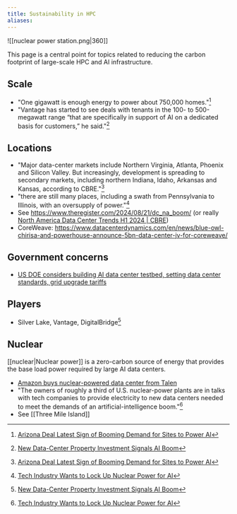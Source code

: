 ```yaml
---
title: Sustainability in HPC
aliases:
---
```

![[nuclear power station.png|360]]

This page is a central point for topics related to reducing the carbon footprint of large-scale HPC and AI infrastructure.

## Scale

- "One gigawatt is enough energy to power about 750,000 homes."[^wsj2]
- "Vantage has started to see deals with tenants in the 100- to 500-megawatt range “that are specifically in support of AI on a dedicated basis for customers,” he said."[^wsj3]

## Locations

- "Major data-center markets include Northern Virginia, Atlanta, Phoenix and Silicon Valley. But increasingly, development is spreading to secondary markets, including northern Indiana, Idaho, Arkansas and Kansas, according to CBRE."[^wsj2]
- "there are still many places, including a swath from Pennsylvania to Illinois, with an oversupply of power."[^wsj1]
- See https://www.theregister.com/2024/08/21/dc_na_boom/ (or really [North America Data Center Trends H1 2024 | CBRE](https://www.cbre.com/insights/reports/north-america-data-center-trends-h1-2024))
- CoreWeave: https://www.datacenterdynamics.com/en/news/blue-owl-chirisa-and-powerhouse-announce-5bn-data-center-jv-for-coreweave/

## Government concerns

- [US DOE considers building AI data center testbed, setting data center standards, grid upgrade tariffs](https://www.datacenterdynamics.com/en/news/us-doe-considers-building-ai-data-center-testbed-data-center-standards-grid-upgrade-tariffs/)

## Players

- Silver Lake, Vantage, DigitalBridge[^wsj3]

## Nuclear

[[nuclear|Nuclear power]] is a zero-carbon source of energy that provides the base load power required by large AI data centers.

- [Amazon buys nuclear-powered data center from Talen](https://www.ans.org/news/article-5842/amazon-buys-nuclearpowered-data-center-from-talen/)
- "The owners of roughly a third of U.S. nuclear-power plants are in talks with tech companies to provide electricity to new data centers needed to meet the demands of an artificial-intelligence boom."[^wsj1]
- See [[Three Mile Island]]

[^wsj1]:  [Tech Industry Wants to Lock Up Nuclear Power for AI](https://www.wsj.com/business/energy-oil/tech-industry-wants-to-lock-up-nuclear-power-for-ai-6cb75316?st=8vqcog8mo5bsiey&reflink=article_copyURL_share)
[^wsj2]: [Arizona Deal Latest Sign of Booming Demand for Sites to Power AI](https://www.wsj.com/real-estate/arizona-deal-latest-sign-of-booming-demand-for-sites-to-power-ai-17e65ba2?st=6i8kpyv68ktr8wv&reflink=article_copyURL_share)
[^wsj3]: [New Data-Center Property Investment Signals AI Boom](https://www.wsj.com/real-estate/new-data-center-property-investment-signals-ai-boom-e4f436bd?st=xvtv8zbrt7h5wg3&reflink=article_copyURL_share)